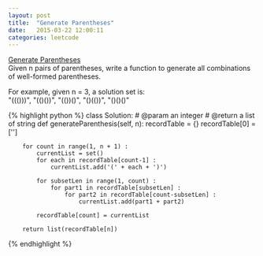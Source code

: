 ```yaml
---
layout: post
title:  "Generate Parentheses"
date:   2015-03-22 12:00:11
categories: leetcode
---
```

[Generate Parentheses](https://leetcode.com/problems/generate-parentheses/)  
Given n pairs of parentheses, write a function to generate all combinations of well-formed parentheses.  
  
For example, given n = 3, a solution set is:  
"((()))", "(()())", "(())()", "()(())", "()()()"  

{% highlight python %}
class Solution:
    # @param an integer
    # @return a list of string
    def generateParenthesis(self, n):
        recordTable = {}
        recordTable[0] = ['']
        
        for count in range(1, n + 1) :
            currentList = set()
            for each in recordTable[count-1] :
                currentList.add('(' + each + ')')
                
            for subsetLen in range(1, count) :
                for part1 in recordTable[subsetLen] :
                    for part2 in recordTable[count-subsetLen] :
                        currentList.add(part1 + part2)
                        
            recordTable[count] = currentList
                            
        return list(recordTable[n])
{% endhighlight %}